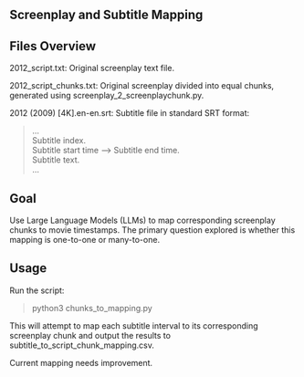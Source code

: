## Screenplay and Subtitle Mapping

## Files Overview

2012_script.txt: Original screenplay text file.

2012_script_chunks.txt: Original screenplay divided into equal chunks, generated using screenplay_2_screenplaychunk.py.

2012 (2009) [4K].en-en.srt: Subtitle file in standard SRT format:


> ...  
> Subtitle index.   
> Subtitle start time --> Subtitle end time.   
> Subtitle text.    
> ...
>

## Goal

Use Large Language Models (LLMs) to map corresponding screenplay chunks to movie timestamps. The primary question explored is whether this mapping is one-to-one or many-to-one.

## Usage

Run the script:

> python3 chunks_to_mapping.py

This will attempt to map each subtitle interval to its corresponding screenplay chunk and output the results to subtitle_to_script_chunk_mapping.csv.

Current mapping needs improvement.

